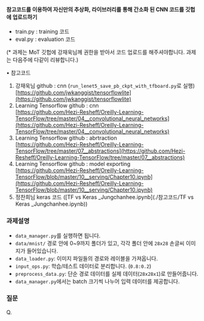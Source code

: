 #### 참고코드를 이용하여 자신만의 추상화, 라이브러리를 통해 간소화 된 CNN 코드를 깃헙에 업로드하기

- train.py : training 코드
- eval.py : evaluation 코드

(* 과제는 MoT 깃헙에 강재욱님께 권한을 받아서 코드 업로드를 해주셔야합니다. 과제는 다음주에 다같이 리뷰합니다.)

• 참고코드

1. 강재욱님 github :  cnn (`run_lenet5_save_pb_ckpt_with_tfboard.py`로 실행) <br>
   [https://github.com/jwkanggist/tensorflowlite](https://github.com/jwkanggist/tensorflowlite)
2. Learning Tensorflow github : cnn<br>
   [https://github.com/Hezi-Resheff/Oreilly-Learning-TensorFlow/tree/master/04__convolutional_neural_networks](https://github.com/Hezi-Resheff/Oreilly-Learning-TensorFlow/tree/master/04__convolutional_neural_networks)
3. Learning Tensorflow github : abrtraction<br>
   [https://github.com/Hezi-Resheff/Oreilly-Learning-TensorFlow/tree/master/07__abstractions](https://github.com/Hezi-Resheff/Oreilly-Learning-TensorFlow/tree/master/07__abstractions)
4. Learning Tensorflow github : model exporting<br>
   [https://github.com/Hezi-Resheff/Oreilly-Learning-TensorFlow/blob/master/10__serving/Chapter10.ipynb](https://github.com/Hezi-Resheff/Oreilly-Learning-TensorFlow/blob/master/10__serving/Chapter10.ipynb)
5. 정찬희님 keras 코드 ([TF vs Keras _Jungchanhee.ipynb](./참고코드/TF vs Keras _Jungchanhee.ipynb))

### 과제설명

- `data_manager.py`를 실행하면 됩니다.
- `data/mnist/` 경로 안에 0~9까지 폴더가 있고, 각각 폴더 안에 `28x28` 손글씨 이미지가 들어있습니다.
- `data_loader.py`: 이미지 파일들의 경로와 레이블을 가져옵니다.
- `input_ops.py`: 학습/테스트 데이터로 분리합니다. (`0.8:0.2`)
- `preprocess_data.py`: 단순 경로 데이터를 실제 데이터(`28x28x1`)로 만들어줍니다.
- `data_manager.py`에서는 batch 크기씩 나누어 입력 데이터를 제공합니다.



### 질문
Q. 
